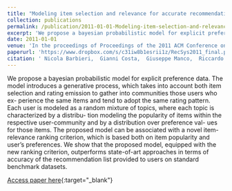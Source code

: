 ```yaml
---
title: "Modeling item selection and relevance for accurate recommendations: a bayesian approach"
collection: publications
permalink: /publication/2011-01-01-Modeling-item-selection-and-relevance-for-accurate-recommendations-a-bayesian-approach
excerpt: 'We propose a bayesian probabilistic model for explicit preference data. The model introduces a generative process, which takes into account both item selection and rating emission to gather into communities those users who ex- perience the same items and tend to adopt the same rating pattern. Each user is modeled as a random mixture of topics, where each topic is characterized by a distribu- tion modeling the popularity of items within the respective user-community and by a distribution over preference val- ues for those items. The proposed model can be associated with a novel item-relevance ranking criterion, which is based both on item popularity and user’s preferences. We show that the proposed model, equipped with the new ranking criterion, outperforms state-of-art approaches in terms of accuracy of the recommendation list provided to users on standard benchmark datasets.'
date: 2011-01-01
venue: 'In the proceedings of Proceedings of the 2011 ACM Conference on Recommender Systems, RecSys 2011, Chicago, IL, USA, October 23-27, 2011'
paperurl: 'https://www.dropbox.com/s/c31iw8b1esrii1z/RecSys2011_final.pdf?dl=0'
citation: ' Nicola Barbieri,  Gianni Costa,  Giuseppe Manco,  Riccardo Ortale, &quot;Modeling item selection and relevance for accurate recommendations: a bayesian approach.&quot; In the proceedings of Proceedings of the 2011 ACM Conference on Recommender Systems, RecSys 2011, Chicago, IL, USA, October 23-27, 2011, 2011.'
---
```

We propose a bayesian probabilistic model for explicit preference data. The model introduces a generative process, which takes into account both item selection and rating emission to gather into communities those users who ex- perience the same items and tend to adopt the same rating pattern. Each user is modeled as a random mixture of topics, where each topic is characterized by a distribu- tion modeling the popularity of items within the respective user-community and by a distribution over preference val- ues for those items. The proposed model can be associated with a novel item-relevance ranking criterion, which is based both on item popularity and user’s preferences. We show that the proposed model, equipped with the new ranking criterion, outperforms state-of-art approaches in terms of accuracy of the recommendation list provided to users on standard benchmark datasets.

[Access paper here](https://www.dropbox.com/s/c31iw8b1esrii1z/RecSys2011_final.pdf?dl=0){:target="_blank"}

